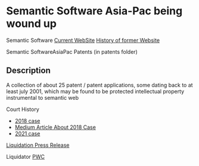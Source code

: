 
# Semantic Software Asia-Pac being wound up

Semantic Software [Current WebSite](https://web.archive.org/web/*/https://cognitivesoftware.com/)
[History of former Website](https://web.archive.org/web/20010901000000*/http://semanticsoftware.com/)

Semantic SoftwareAsiaPac Patents (in patents folder)

## Description
A collection of about 25 patent / patent applications, some dating back to at least july 2001, which may be found to be protected intellectual property instrumental to semantic web 

Court History
- [2018 case](https://www.caselaw.nsw.gov.au/decision/5a80d830e4b074a7c6e1c3a3)
- [Medium Article About 2018 Case](https://medium.com/swlh/aussie-cognitive-software-startup-overturns-court-judgement-in-landmark-appeal-bcbb90f79883)
- [2021 case](https://www.caselaw.nsw.gov.au/decision/17a5a003839da26065acc0f7)

[Liquidation Press Release](https://asic.gov.au/about-asic/news-centre/find-a-media-release/2021-releases/21-183mr-asic-obtains-orders-to-wind-up-semantic-software-asia-pacific-limited/)

Liquidator [PWC](https://insolvency.pwc.com.au/singleEntityCases/semantic-software-asia-pacific-limited-in-liquidation/)
